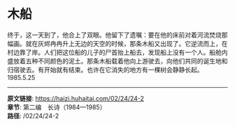 # 木船

终于，这一天到了，他合上了双眼。他留下了遗嘱：要在他的床前对着河流焚烧那幅画。就在灰烬冉冉升上无边的天空的时候，那条木船又出现了。它逆流而上，在村边靠了岸。人们把这位船的儿子的尸首抬上船去，发现船上没有一个人。船舱内盛放着五种不同颜色的泥土。那条木船载着他向上游驶去，向他们共同的诞生地和归宿驶去。有开始就有结束。也许在它消失的地方有一棵树会静静长起。
1985.5.25

---

**原文链接**: https://haizi.huhaitai.com/02/24/24-2  
**章节**: 第二编　长诗（1984—1985）  
**路径**: /02/24/24-2
